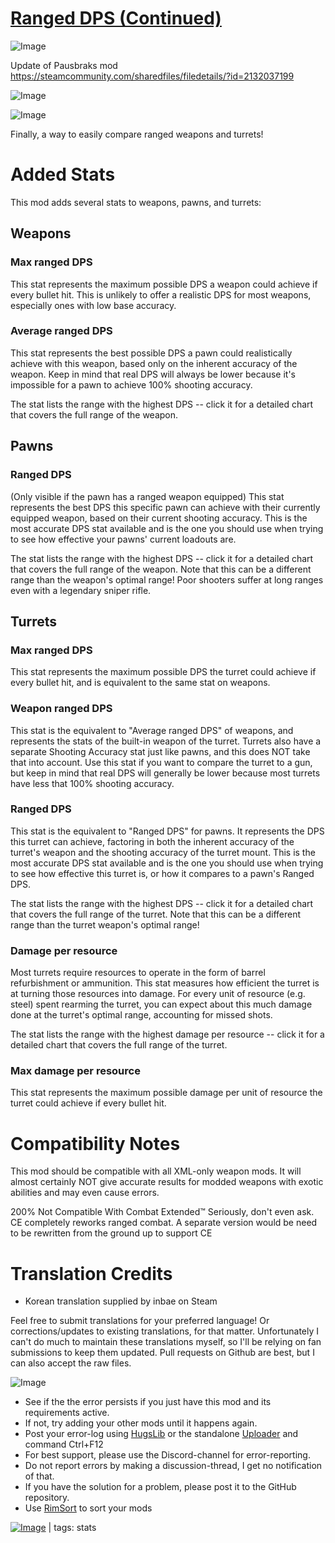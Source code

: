 # [Ranged DPS (Continued)](https://steamcommunity.com/sharedfiles/filedetails/?id=2887818980)

![Image](https://i.imgur.com/buuPQel.png)

Update of Pausbraks mod
https://steamcommunity.com/sharedfiles/filedetails/?id=2132037199

![Image](https://i.imgur.com/pufA0kM.png)
	
![Image](https://i.imgur.com/Z4GOv8H.png)

Finally, a way to easily compare ranged weapons and turrets!

# Added Stats

This mod adds several stats to weapons, pawns, and turrets:

## Weapons

### Max ranged DPS

This stat represents the maximum possible DPS a weapon could achieve if every bullet hit.  This is unlikely to offer a realistic DPS for most weapons, especially ones with low base accuracy.

### Average ranged DPS

This stat represents the best possible DPS a pawn could realistically achieve with this weapon, based only on the inherent accuracy of the weapon.  Keep in mind that real DPS will always be lower because it's impossible for a pawn to achieve 100% shooting accuracy.

The stat lists the range with the highest DPS -- click it for a detailed chart that covers the full range of the weapon.

## Pawns

### Ranged DPS

(Only visible if the pawn has a ranged weapon equipped)
This stat represents the best DPS this specific pawn can achieve with their currently equipped weapon, based on their current shooting accuracy.  This is the most accurate DPS stat available and is the one you should use when trying to see how effective your pawns' current loadouts are.

The stat lists the range with the highest DPS -- click it for a detailed chart that covers the full range of the weapon.  Note that this can be a different range than the weapon's optimal range!  Poor shooters suffer at long ranges even with a legendary sniper rifle.

## Turrets

### Max ranged DPS

This stat represents the maximum possible DPS the turret could achieve if every bullet hit, and is equivalent to the same stat on weapons.

### Weapon ranged DPS

This stat is the equivalent to "Average ranged DPS" of weapons, and represents the stats of the built-in weapon of the turret.  Turrets also have a separate Shooting Accuracy stat just like pawns, and this does NOT take that into account.  Use this stat if you want to compare the turret to a gun, but keep in mind that real DPS will generally be lower because most turrets have less that 100% shooting accuracy.

### Ranged DPS

This stat is the equivalent to "Ranged DPS" for pawns.  It represents the DPS this turret can achieve, factoring in both the inherent accuracy of the turret's weapon and the shooting accuracy of the turret mount.  This is the most accurate DPS stat available and is the one you should use when trying to see how effective this turret is, or how it compares to a pawn's Ranged DPS.

The stat lists the range with the highest DPS -- click it for a detailed chart that covers the full range of the turret.  Note that this can be a different range than the turret weapon's optimal range!

### Damage per resource

Most turrets require resources to operate in the form of barrel refurbishment or ammunition. This stat measures how efficient the turret is at turning those resources into damage. For every unit of resource (e.g. steel) spent rearming the turret, you can expect about this much damage done at the turret's optimal range, accounting for missed shots.

The stat lists the range with the highest damage per resource -- click it for a detailed chart that covers the full range of the turret.

### Max damage per resource

This stat represents the maximum possible damage per unit of resource the turret could achieve if every bullet hit.

# Compatibility Notes


This mod should be compatible with all XML-only weapon mods.  It will almost certainly NOT give accurate results for modded weapons with exotic abilities and may even cause errors.

200% Not Compatible With Combat Extended™
Seriously, don't even ask.  CE completely reworks ranged combat.  A separate version would be need to be rewritten from the ground up to support CE

# Translation Credits


- Korean translation supplied by inbae on Steam

Feel free to submit translations for your preferred language!  Or corrections/updates to existing translations, for that matter.  Unfortunately I can't do much to maintain these translations myself, so I'll be relying on fan submissions to keep them updated.  Pull requests on Github are best, but I can also accept the raw files.

![Image](https://i.imgur.com/PwoNOj4.png)



-  See if the the error persists if you just have this mod and its requirements active.
-  If not, try adding your other mods until it happens again.
-  Post your error-log using [HugsLib](https://steamcommunity.com/workshop/filedetails/?id=818773962) or the standalone [Uploader](https://steamcommunity.com/sharedfiles/filedetails/?id=2873415404) and command Ctrl+F12
-  For best support, please use the Discord-channel for error-reporting.
-  Do not report errors by making a discussion-thread, I get no notification of that.
-  If you have the solution for a problem, please post it to the GitHub repository.
-  Use [RimSort](https://github.com/RimSort/RimSort/releases/latest) to sort your mods

 

[![Image](https://img.shields.io/github/v/release/emipa606/RangedDPS?label=latest%20version&style=plastic&color=9f1111&labelColor=black)](https://steamcommunity.com/sharedfiles/filedetails/changelog/2887818980) | tags:  stats
